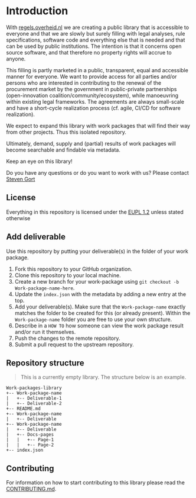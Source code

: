 # Introduction
With [regels.overheid.nl](https://open-regels.nl/) we are creating a public library that is accessible to everyone and that we are slowly but surely filling with legal analyses, rule specifications, software code and everything else that is needed and that can be used by public institutions. The intention is that it concerns open source software, and that therefore no property rights will accrue to anyone.

This filling is partly marketed in a public, transparent, equal and accessible manner for everyone. We want to provide access for all parties and/or persons who are interested in contributing to the renewal of the procurement market by the government in public-private partnerships (open-innovation coalition/community/ecosystem), while manoeuvring within existing legal frameworks. The agreements are always small-scale and have a short-cycle realization process (cf. agile, CI/CD for software realization).

We expect to expand this library with work packages that will find their way from other projects. Thus this isolated repository.

Ultimately, demand, supply and (partial) results of work packages will become searchable and findable via metadata.

Keep an eye on this library!

Do you have any questions or do you want to work with us? Please contact [Steven Gort](mailto:steven.gort@ictu.nl)

## License
Everything in this repository is licensed under the [EUPL 1.2](./LICENCE.md) unless stated otherwise

## Add deliverable
Use this repository by putting your deliverable(s) in the folder of your work package.

1. Fork this repository to your GitHub organization.
2. Clone this repository to your local machine.
3. Create a new branch for your work-package using `git checkout -b Work-package-name-here`.
4. Update the `index.json` with the metadata by adding a new entry at the top.
5. Add your deliverable(s). Make sure that the `Work-package-name` exactly matches the folder to be created for this (or already present). Within the `Work-package-name` folder you are free to use your own structure.
6. Describe in a `HOW TO` how someone can view the work package result and/or run it themselves.
7. Push the changes to the remote repository.
8. Submit a pull request to the upstream repository.  

## Repository structure
> This is a currently empty library. The structure below is an example.

    Work-packages-library
    +-- Work-package-name
    |   +-- Deliverable-1
    |   +-- Deliverable-2
    +-- README.md
    +-- Work-package-name
    |   +-- Deliverable
    +-- Work-package-name
    |   +-- Deliverable
    |   +-- Docs-pages
    |   |   +-- Page-1
    |   |   +-- Page-2
    +-- index.json

## Contributing
For information on how to start contributing to this library please read the [CONTRIBUTING.md](./CONTRIBUTING.md).
